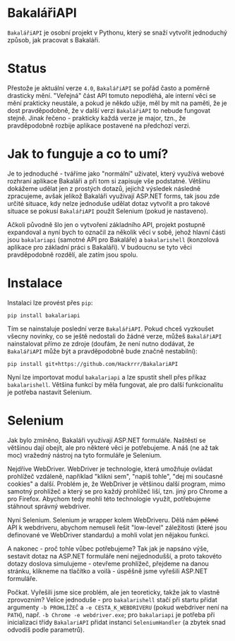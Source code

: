 # BakalářiAPI
`BakalářiAPI` je osobní projekt v Pythonu, který se snaží vytvořit jednoduchý způsob, jak pracovat s Bakaláři.

# Status
Přestože je aktuální verze `4.0`, `BakalářiAPI` se pořád často a poměrně drasticky mění. "Veřejná" část API tomuto nepodléhá, ale interní věci se mění prakticky neustále, a pokud je někdo užije, měl by mít na paměti, že je dost pravděpodobně, že v další verzi `BakalářiAPI` to nebude fungovat stejně. Jinak řečeno - prakticky každá verze je major, tzn., že pravděpodobně rozbije aplikace postavené na předchozí verzi.

# Jak to funguje a co to umí?
Je to jednoduché - tváříme jako "normální" uživatel, který využívá webové rozhraní aplikace Bakaláři a při tom si zapisuje vše podstatné. Většinu dokážeme udělat jen z prostých dotazů, jejichž výsledek následně zpracujeme, avšak jelikož Bakaláři využívají ASP.NET forms, tak jsou zde určité situace, kdy nelze jednoduše udělat dotaz vytvořit a pro takové situace se pokusí `BakalářiAPI` použít Selenium (pokud je nastaveno).

Ačkoli původně šlo jen o vytvoření základního API, projekt postupně expandoval a nyní bych to označil za několik věcí v sobě, jehož hlavní části jsou `bakalariapi` (samotné API pro Bakaláře) a `bakalarishell` (konzolová aplikace pro základní práci s Bakaláři). V budoucnu se tyto věci pravděpodobně rozdělí, ale zatím jsou spolu.

# Instalace
Instalaci lze provést přes `pip`:
```
pip install bakalariapi
```
Tím se nainstaluje poslední verze `BakalářiAPI`. Pokud chceš vyzkoušet všecny novinky, co se ještě nedostali do žádné verze, můžeš `BakalářiAPI` nainstalovat přímo ze zdroje (doufám, že není nutno dodávat, že `BakalářiAPI` může být a pravděpodobně bude značně nestabilní):
```
pip install git+https://github.com/Hackrrr/BakalariAPI
```
Nyní lze importovat modul `bakalariapi` a lze spustit shell přes příkaz `bakalarishell`. Většina funkcí by měla fungovat, ale pro další funkcionalitu je potřeba nastavit Selenium.

# Selenium
Jak bylo zmíněno, Bakaláři využívají ASP.NET formuláře. Naštěstí se většinou dají obejít, ale pro některé věci je potřebujeme. A náš (ne až tak moc) vražedný nástroj na tyto formuláře je Selenium.

Nejdříve WebDriver. WebDriver je technologie, která umožňuje ovládat prohlížeč vzdáleně, například "klikni sem", "napiš tohle", "dej mi současné cookies" a další. Problém je, že WebDriver je většinou další program, mimo samotný prohlížeč a který se pro každý prohlížeč liší, tzn. jiný pro Chrome a pro Firefox. Abychom tedy mohli této technologie využít, potřebujeme stáhnout správný webdriver.

Nyní Selenium. Selenium je wrapper kolem WebDriveru. Dělá nám ~~pěkné~~ API k webdriveru, abychom nemuseli řešit "low-level" záležitosti (které jsou definované ve WebDriver standardu) a mohli volat jen nějakou funkci.

A nakonec - proč tohle vůbec potřebujeme? Tak jak je napsáno výše, sestavit dotaz na ASP.NET formuláře není nejjednodušší, a proto takovéto dotazy doslova simulujeme - otevřeme prohlížeč, přejdeme na danou stránku, klikneme na tlačítko a voilà - úspěšně jsme vyřešili ASP.NET formuláře.

Počkat. Vyřešili jsme sice problém, ale jen teoreticky, takže jak to vlastně zprovozním? Velice jednoduše - pro `bakalarishell` stačí při startu přidat argumenty `-b PROHLÍŽEČ` a `-e CESTA_K_WEBDRIVERU` (pokud webdriver není na `PATH`), např. `-b Chrome -e webdriver.exe`; pro `bakalariapi` je potřeba při inicializaci třídy `BakalariAPI` přidat instanci `SeleniumHandler` (a zbytek snad odvodíš podle parametrů).
